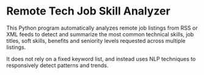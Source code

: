 # Remote Tech Job Skill Analyzer

This Python program automatically analyzes remote job listings from RSS or XML feeds to detect and summarize the most common technical skills, job titles, soft skills, benefits and seniority levels requested across multiple listings.

It does not rely on a fixed keyword list, and instead uses NLP techniques to responsively detect patterns and trends.
